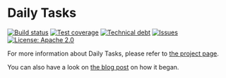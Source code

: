 # Daily Tasks

[travis-badge]: https://img.shields.io/travis/cyChop/daily-tasks.svg
[travis]: https://travis-ci.org/cyChop/daily-tasks
[sonarc-badge]: https://img.shields.io/sonar/https/sonarqube.com/org.keyboardplaying:daily-tasks/coverage.svg
[sonarc]: https://sonarqube.com/overview/coverage?id=org.keyboardplaying:daily-tasks
[sonarq-badge]: https://img.shields.io/sonar/https/sonarqube.com/org.keyboardplaying:daily-tasks/tech_debt.svg
[sonarq]: https://sonarqube.com/overview/debt?id=org.keyboardplaying:daily-tasks
[issues-badge]: https://img.shields.io/github/issues-raw/cyChop/daily-tasks.svg
[issues]: https://github.com/cyChop/daily-tasks/issues
[waffle]: https://waffle.io/cyChop/daily-tasks
[licens-badge]: https://img.shields.io/github/license/cyChop/daily-tasks.svg
[licens]: http://www.apache.org/licenses/LICENSE-2.0

[![Build status][travis-badge]][travis]
[![Test coverage][sonarc-badge]][sonarc]
[![Technical debt][sonarq-badge]][sonarq]
[![Issues][issues-badge]][issues]
[![License: Apache 2.0][licens-badge]][licens]

For more information about Daily Tasks, please refer to [the project page](https://cychop.github.io/daily-tasks).

You can also have a look on [the blog post](https://archive.keyboardplaying.org/2013/06/30/daily-task-manager/) on how it began.